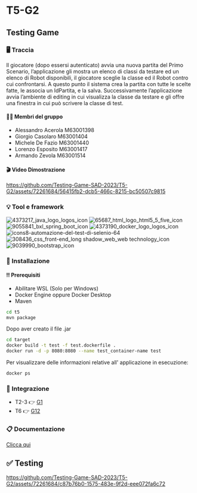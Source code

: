 # T5-G2
## Testing Game
### :desktop_computer: Traccia
Il giocatore (dopo essersi autenticato) avvia una nuova partita del Primo Scenario, l’applicazione gli mostra un elenco di classi da testare ed un elenco di Robot disponibili, il giocatore sceglie la classe ed il Robot contro cui confrontarsi. A questo punto il sistema crea la partita con tutte le scelte fatte, le associa un IdPartita, e la salva. Successivamente l’applicazione avvia l’ambiente di editing in cui visualizza la classe da testare e gli offre una finestra in cui può scrivere la classe di test.
#### :man_technologist: Membri del gruppo
* Alessandro Acerola M63001398
* Giorgio Casolaro M63001404
* Michele De Fazio M63001440
* Lorenzo Esposito M63001417
* Armando Zevola M63001514

#### :clapper: Video Dimostrazione


https://github.com/Testing-Game-SAD-2023/T5-G2/assets/72261684/56415fb2-dcb5-466c-8215-bc50507c9815




### :bulb: Tool e framework
![4373217_java_logo_logos_icon](https://github.com/Testing-Game-SAD-2023/T5-G2/assets/72261684/1a8e4b40-8453-44f5-ae7a-2c4523b29183)
![65687_html_logo_html5_5_five_icon](https://github.com/Testing-Game-SAD-2023/T5-G2/assets/72261684/6aaf2323-475e-474c-888c-4d4324902fb0)
![9055841_bxl_spring_boot_icon](https://github.com/Testing-Game-SAD-2023/T5-G2/assets/72261684/cf720665-8706-4d34-b80e-f3bb7d199e39)
![4373190_docker_logo_logos_icon](https://github.com/Testing-Game-SAD-2023/T5-G2/assets/72261684/37df3b0b-d0c0-43f8-988a-edd0b36425ee)
![icons8-automazione-del-test-di-selenio-64](https://github.com/Testing-Game-SAD-2023/T5-G2/assets/72261684/ce90aed2-f61c-40a8-b02f-69a1a3bb1ab6)
![308436_css_front-end_long shadow_web_web technology_icon](https://github.com/Testing-Game-SAD-2023/T5-G2/assets/72261684/a696f142-71fd-4524-b984-aaf943e91ab9)
![9039990_bootstrap_icon](https://github.com/Testing-Game-SAD-2023/T5-G2/assets/72261684/a00b17bf-7deb-4d4b-9e49-c4de97fbe44c)




### :floppy_disk: Installazione
#### :bangbang: Prerequisiti
* Abilitare WSL (Solo per Windows)
* Docker Engine oppure Docker Desktop
* Maven
  
```bash
cd t5
mvn package
```
Dopo aver creato il file .jar
```bash
cd target
docker build -t test -f test.dockerfile .
docker run -d -p 8080:8080 --name test_container-name test
```
Per visualizzare delle informazioni relative all' applicazione in esecuzione:
```bash
docker ps
```

### :handshake: Integrazione
* T2-3 :point_right: [G1](https://github.com/Testing-Game-SAD-2023/T23-G1.git)
* T6 :point_right: [G12](https://github.com/Testing-Game-SAD-2023/T6-G12.git)

### :clipboard: Documentazione
[Clicca qui](https://github.com/Testing-Game-SAD-2023/T5-G2/blob/main/Documentazione/T5-G2.pdf)

## :white_check_mark: Testing
https://github.com/Testing-Game-SAD-2023/T5-G2/assets/72261684/c87b76b0-1575-483e-9f2d-eee072fa6c72




